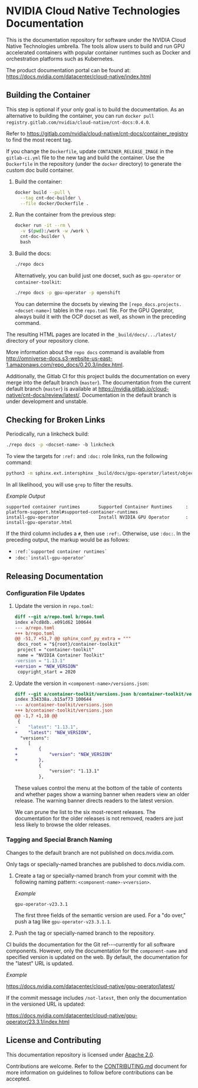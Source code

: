 # NVIDIA Cloud Native Technologies Documentation

This is the documentation repository for software under the NVIDIA Cloud Native Technologies umbrella. The tools allow users to
build and run GPU accelerated containers with popular container runtimes such as Docker and orchestration platforms such as Kubernetes.

The product documentation portal can be found at: https://docs.nvidia.com/datacenter/cloud-native/index.html

## Building the Container

This step is optional if your only goal is to build the documentation.
As an alternative to building the container, you can run `docker pull registry.gitlab.com/nvidia/cloud-native/cnt-docs:0.4.0`.

Refer to <https://gitlab.com/nvidia/cloud-native/cnt-docs/container_registry> to find the most recent tag.

If you change the `Dockerfile`, update `CONTAINER_RELEASE_IMAGE` in the `gitlab-ci.yml` file to the new tag and build the container.
Use the `Dockerfile` in the repository (under the `docker` directory) to generate the custom doc build container.

1. Build the container:

   ```bash
   docker build --pull \
     --tag cnt-doc-builder \
     --file docker/Dockerfile .
   ```

1. Run the container from the previous step:

   ```bash
   docker run -it --rm \
     -v $(pwd):/work -w /work \
     cnt-doc-builder \
     bash
   ```

1. Build the docs:

   ```bash
   ./repo docs
   ```

   Alternatively, you can build just one docset, such as `gpu-operator` or `container-toolkit`:

   ```bash
   ./repo docs -p gpu-operator -p openshift
   ```

   You can determine the docsets by viewing the `[repo_docs.projects.<docset-name>]` tables in the `repo.toml` file.
   For the GPU Operator, always build it with the OCP docset as well, as shown in the preceding command.

The resulting HTML pages are located in the `_build/docs/.../latest/` directory of your repository clone.

More information about the `repo docs` command is available from
<http://omniverse-docs.s3-website-us-east-1.amazonaws.com/repo_docs/0.20.3/index.html>.

Additionally, the Gitlab CI for this project builds the documentation on every merge into the default branch (`master`).
The documentation from the current default branch (`master`) is available at <https://nvidia.gitlab.io/cloud-native/cnt-docs/review/latest/>.
Documentation in the default branch is under development and unstable.

## Checking for Broken Links

Periodically, run a linkcheck build:

```bash
./repo docs -p <docset-name> -b linkcheck
```

To view the targets for `:ref:` and `:doc:` role links, run the following command:

```bash
python3 -m sphinx.ext.intersphinx _build/docs/gpu-operator/latest/objects.inv
```

In all likelihood, you will use `grep` to filter the results.

*Example Output*

```output
supported container runtimes       Supported Container Runtimes     : platform-support.html#supported-container-runtimes
install-gpu-operator               Install NVIDIA GPU Operator      : install-gpu-operator.html
```

If the third column includes a `#`, then use `:ref:`.
Otherwise, use `:doc:`.
In the preceding output, the markup would be as follows:

- ``:ref:`supported container runtimes` ``
- ``:doc:`install-gpu-operator` ``

## Releasing Documentation

### Configuration File Updates

1. Update the version in `repo.toml`:

   ```diff
   diff --git a/repo.toml b/repo.toml
   index e7cd8db..e091d62 100644
   --- a/repo.toml
   +++ b/repo.toml
   @@ -51,7 +51,7 @@ sphinx_conf_py_extra = """
    docs_root = "${root}/container-toolkit"
    project = "container-toolkit"
    name = "NVIDIA Container Toolkit"
   -version = "1.13.1"
   +version = "NEW_VERSION"
    copyright_start = 2020
   ```

1. Update the version in `<component-name>/versions.json`:

   ```diff
   diff --git a/container-toolkit/versions.json b/container-toolkit/versions.json
   index 334338a..b15af73 100644
   --- a/container-toolkit/versions.json
   +++ b/container-toolkit/versions.json
   @@ -1,7 +1,10 @@
    {
   -    "latest": "1.13.1",
   +    "latest": "NEW_VERSION",
     "versions":
        [
   +        {
   +            "version": "NEW_VERSION"
   +        },
            {
                "version": "1.13.1"
            },
   ```

   These values control the menu at the bottom of the table of contents and
   whether pages show a warning banner when readers view an older release.
   The warning banner directs readers to the latest version.

   We can prune the list to the six most-recent releases.
   The documentation for the older releases is not removed, readers are just
   less likely to browse the older releases.

### Tagging and Special Branch Naming

Changes to the default branch are not published on docs.nvidia.com.

Only tags or specially-named branches are published to docs.nvidia.com.

1. Create a tag or specially-named branch from your commit with the following naming pattern: `<component-name>-v<version>`.

   *Example*

   ```text
   gpu-operator-v23.3.1
   ```

   The first three fields of the semantic version are used.
   For a "do over," push a tag like `gpu-operator-v23.3.1.1`.

1. Push the tag or specially-named branch to the repository.

CI builds the documentation for the Git ref---currently for all software components.
However, only the documentation for the `component-name` and specified version is updated on the web.
By default, the documentation for the "latest" URL is updated.

*Example*

<https://docs.nvidia.com/datacenter/cloud-native/gpu-operator/latest/>

If the commit message includes `/not-latest`, then only the documentation in the versioned URL is updated:

<https://docs.nvidia.com/datacenter/cloud-native/gpu-operator/23.3.1/index.html>

## License and Contributing

This documentation repository is licensed under [Apache 2.0](https://www.apache.org/licenses/LICENSE-2.0).

Contributions are welcome. Refer to the [CONTRIBUTING.md](https://gitlab.com/nvidia/cloud-native/cnt-docs/-/blob/master/CONTRIBUTING.md) document for more
information on guidelines to follow before contributions can be accepted.
